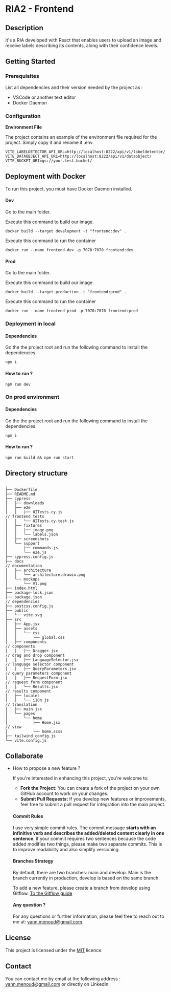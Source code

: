 # RIA2 - Frontend

## Description

It's a RIA developed with React that enables users to upload an image and receive labels describing its contents, along with their confidence levels.

## Getting Started

### Prerequisites

List all dependencies and their version needed by the project as :

- VSCode or another text editor
- Docker Daemon

### Configuration

**Environment File**

The project contains an example of the environment file required for the project. Simply copy it and rename it .env.

```
VITE_LABELDETECTOR_API_URL=http://localhost:8222/api/v1/labeldetector/
VITE_DATAOBJECT_API_URL=http://localhost:8222/api/v1/dataobject/
VITE_BUCKET_URI=gs://your.test.bucket/
```

## Deployment with Docker

To run this project, you must have Docker Daemon installed.

#### Dev

Go to the main folder.

Execute this command to build our image.
```
docker build --target development -t "frontend:dev" .
```

Execute this command to run the container
```
docker run --name frontend-dev -p 7070:7070 frontend:dev
```

#### Prod

Go to the main folder.

Execute this command to build our image.
```
docker build --target production -t "frontend:prod" .
```

Execute this command to run the container
```
docker run --name frontend-prod -p 7070:7070 frontend:prod
```

### Deployment in local

#### Dependencies

Go the the project root and run the following command to install the dependencies.

```
npm i 
```

#### How to run ?

```
npm run dev
```

### On prod environment

#### Dependencies

Go the the project root and run the following command to install the dependencies.

```
npm i 
```

#### How to run ?

```
npm run build && npm run start
```

## Directory structure

```
.
├── Dockerfile
├── README.md
├── cypress
│   ├── downloads
│   ├── e2e
│   │   ├── UITests.cy.js																			// frontend tests
│   │   └── UITests.cy.test.js
│   ├── fixtures
│   │   ├── image.png
│   │   └── labels.json
│   ├── screenshots
│   └── support
│       ├── commands.js
│       └── e2e.js
├── cypress.config.js
├── docs																											// documentation
│   ├── architecture
│   │   └── architecture.drawio.png
│   └── mockups
│       └── V1.png
├── index.html
├── package-lock.json
├── package.json																							// dependencies
├── postcss.config.js
├── public
│   └── vite.svg
├── src
│   ├── App.jsx																						
│   ├── assets
│   │   └── css
│   │       └── global.css
│   ├── components																						// components
│   │   ├── Dragger.jsx																				// drag and drop component
│   │   ├── LanguageSelector.jsx															// language selector component
│   │   ├── QueryParameters.jsx																// query parameters component
│   │   ├── RequestForm.jsx																		// request form component
│   │   └── Results.jsx																				// results component
│   ├── locales
│   │   └── i18n.js																						// translation
│   ├── main.jsx
│   └── pages
│       └── home
│           ├── Home.jsx																			// view
│           └── home.scss
├── tailwind.config.js
└── vite.config.js
```



## Collaborate

- How to propose a new feature ?

  If you're interested in enhancing this project, you're welcome to:

  - **Fork the Project:** You can create a fork of the project on your own GitHub account to work on your changes.
  - **Submit Pull Requests:** If you develop new features or improvements, feel free to submit a pull request for integration into the main project.

  #### Commit Rules

  I use very simple commit rules. The commit message **starts with an infinitive verb and describes the added/deleted content clearly in one sentence**. If your commit requires two sentences because the code added modifies two things, please make two separate commits. This is to improve readability and also simplify versioning.

  #### Branches Strategy

  By default, there are two branches: main and develop. Main is the branch currently in production, develop is based on the same branch.

  To add a new feature, please create a branch from develop using Gitflow. [To the Gitflow guide](https://www.atlassian.com/git/tutorials/comparing-workflows/gitflow-workflow)

  #### Any question ?

  For any questions or further information, please feel free to reach out to me at: [yann.menoud@gmail.com](mailto:yann.menoud@gmail.com).

## License

This project is licensed under the [MIT](https://github.com/menoudyann/BI_DataObject/blob/main/LICENSE) licence.

## Contact

You can contact me by email at the following address : yann.menoud@gmail.com or directly on LinkedIn.
